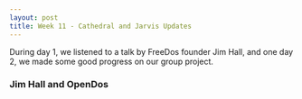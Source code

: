 ```yaml
---
layout: post
title: Week 11 - Cathedral and Jarvis Updates
---
```

During day 1, we listened to a talk by FreeDos founder Jim Hall, and one day 2, we made some good progress on our group project.
<!--more-->
### Jim Hall and OpenDos
